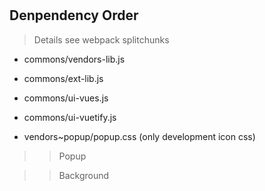 #

## Denpendency Order

> Details see webpack splitchunks

- commons/vendors-lib.js
- commons/ext-lib.js
- commons/ui-vues.js
- commons/ui-vuetify.js

- vendors~popup/popup.css (only development icon css)

> > Popup

> > Background
